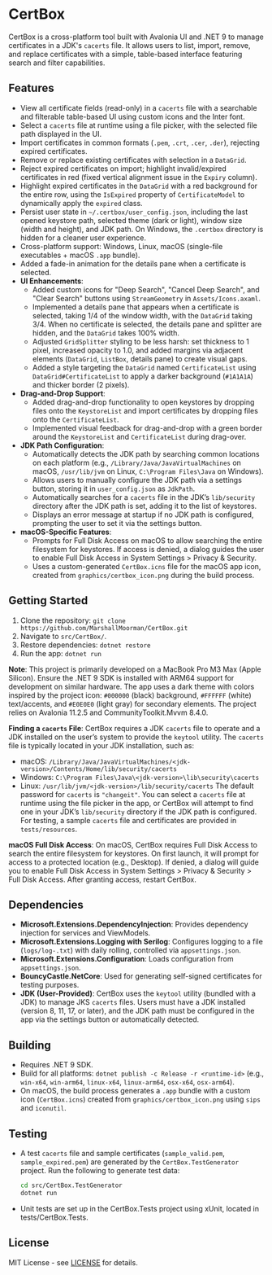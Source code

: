 # CertBox

CertBox is a cross-platform tool built with Avalonia UI and .NET 9 to manage certificates in a JDK's `cacerts` file. It allows users to list, import, remove, and replace certificates with a simple, table-based interface featuring search and filter capabilities.

## Features
- View all certificate fields (read-only) in a `cacerts` file with a searchable and filterable table-based UI using custom icons and the Inter font.
- Select a `cacerts` file at runtime using a file picker, with the selected file path displayed in the UI.
- Import certificates in common formats (`.pem`, `.crt`, `.cer`, `.der`), rejecting expired certificates.
- Remove or replace existing certificates with selection in a `DataGrid`.
- Reject expired certificates on import; highlight invalid/expired certificates in red (fixed vertical alignment issue in the `Expiry` column).
- Highlight expired certificates in the `DataGrid` with a red background for the entire row, using the `IsExpired` property of `CertificateModel` to dynamically apply the `expired` class.
- Persist user state in `~/.certbox/user_config.json`, including the last opened keystore path, selected theme (dark or light), window size (width and height), and JDK path. On Windows, the `.certbox` directory is hidden for a cleaner user experience.
- Cross-platform support: Windows, Linux, macOS (single-file executables + macOS `.app` bundle).
- Added a fade-in animation for the details pane when a certificate is selected.
- **UI Enhancements**:
  - Added custom icons for "Deep Search", "Cancel Deep Search", and "Clear Search" buttons using `StreamGeometry` in `Assets/Icons.axaml`.
  - Implemented a details pane that appears when a certificate is selected, taking 1/4 of the window width, with the `DataGrid` taking 3/4. When no certificate is selected, the details pane and splitter are hidden, and the `DataGrid` takes 100% width.
  - Adjusted `GridSplitter` styling to be less harsh: set thickness to 1 pixel, increased opacity to 1.0, and added margins via adjacent elements (`DataGrid`, `ListBox`, details pane) to create visual gaps.
  - Added a style targeting the `DataGrid` named `CertificateList` using `DataGrid#CertificateList` to apply a darker background (`#1A1A1A`) and thicker border (2 pixels).
- **Drag-and-Drop Support**:
  - Added drag-and-drop functionality to open keystores by dropping files onto the `KeystoreList` and import certificates by dropping files onto the `CertificateList`.
  - Implemented visual feedback for drag-and-drop with a green border around the `KeystoreList` and `CertificateList` during drag-over.
- **JDK Path Configuration**:
  - Automatically detects the JDK path by searching common locations on each platform (e.g., `/Library/Java/JavaVirtualMachines` on macOS, `/usr/lib/jvm` on Linux, `C:\Program Files\Java` on Windows).
  - Allows users to manually configure the JDK path via a settings button, storing it in `user_config.json` as `JdkPath`.
  - Automatically searches for a `cacerts` file in the JDK’s `lib/security` directory after the JDK path is set, adding it to the list of keystores.
  - Displays an error message at startup if no JDK path is configured, prompting the user to set it via the settings button.
- **macOS-Specific Features**:
  - Prompts for Full Disk Access on macOS to allow searching the entire filesystem for keystores. If access is denied, a dialog guides the user to enable Full Disk Access in System Settings > Privacy & Security.
  - Uses a custom-generated `CertBox.icns` file for the macOS app icon, created from `graphics/certbox_icon.png` during the build process.

## Getting Started
1. Clone the repository: `git clone https://github.com/MarshallMoorman/CertBox.git`
2. Navigate to `src/CertBox/`.
3. Restore dependencies: `dotnet restore`
4. Run the app: `dotnet run`

**Note**: This project is primarily developed on a MacBook Pro M3 Max (Apple Silicon). Ensure the .NET 9 SDK is installed with ARM64 support for development on similar hardware. The app uses a dark theme with colors inspired by the project icon: `#000000` (black) background, `#FFFFFF` (white) text/accents, and `#E0E0E0` (light gray) for secondary elements. The project relies on Avalonia 11.2.5 and CommunityToolkit.Mvvm 8.4.0.

**Finding a `cacerts` File**: CertBox requires a JDK `cacerts` file to operate and a JDK installed on the user’s system to provide the `keytool` utility. The `cacerts` file is typically located in your JDK installation, such as:
- macOS: `/Library/Java/JavaVirtualMachines/<jdk-version>/Contents/Home/lib/security/cacerts`
- Windows: `C:\Program Files\Java\<jdk-version>\lib\security\cacerts`
- Linux: `/usr/lib/jvm/<jdk-version>/lib/security/cacerts`
The default password for `cacerts` is `"changeit"`. You can select a `cacerts` file at runtime using the file picker in the app, or CertBox will attempt to find one in your JDK’s `lib/security` directory if the JDK path is configured. For testing, a sample `cacerts` file and certificates are provided in `tests/resources`.

**macOS Full Disk Access**: On macOS, CertBox requires Full Disk Access to search the entire filesystem for keystores. On first launch, it will prompt for access to a protected location (e.g., Desktop). If denied, a dialog will guide you to enable Full Disk Access in System Settings > Privacy & Security > Full Disk Access. After granting access, restart CertBox.

## Dependencies
- **Microsoft.Extensions.DependencyInjection**: Provides dependency injection for services and ViewModels.
- **Microsoft.Extensions.Logging with Serilog**: Configures logging to a file (`logs/log-.txt`) with daily rolling, controlled via `appsettings.json`.
- **Microsoft.Extensions.Configuration**: Loads configuration from `appsettings.json`.
- **BouncyCastle.NetCore**: Used for generating self-signed certificates for testing purposes.
- **JDK (User-Provided)**: CertBox uses the `keytool` utility (bundled with a JDK) to manage JKS `cacerts` files. Users must have a JDK installed (version 8, 11, 17, or later), and the JDK path must be configured in the app via the settings button or automatically detected.

## Building
- Requires .NET 9 SDK.
- Build for all platforms: `dotnet publish -c Release -r <runtime-id>` (e.g., `win-x64`, `win-arm64`, `linux-x64`, `linux-arm64`, `osx-x64`, `osx-arm64`).
- On macOS, the build process generates a `.app` bundle with a custom icon (`CertBox.icns`) created from `graphics/certbox_icon.png` using `sips` and `iconutil`.

## Testing
- A test `cacerts` file and sample certificates (`sample_valid.pem`, `sample_expired.pem`) are generated by the `CertBox.TestGenerator` project. Run the following to generate test data:
  ```bash
  cd src/CertBox.TestGenerator
  dotnet run
  ```
- Unit tests are set up in the CertBox.Tests project using xUnit, located in tests/CertBox.Tests.

## License
MIT License - see [LICENSE](LICENSE) for details.
